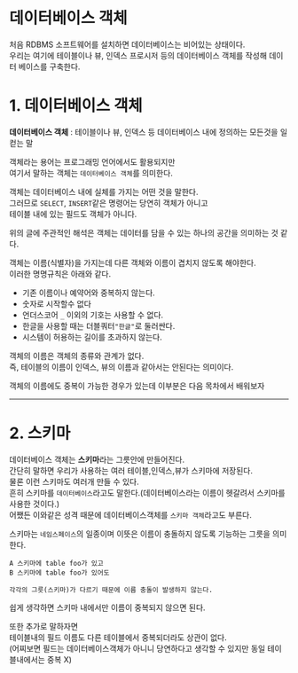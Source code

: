 데이터베이스 객체
=======================
처음 RDBMS 소프트웨어를 설치하면 데이터베이스는 비어있는 상태이다.  
우리는 여기에 테이블이나 뷰, 인덱스 프로시저 등의 데이터베이스 객체를 작성해 데이터 베이스를 구축한다.   
# 1. 데이터베이스 객체
**데이터베이스 객체** : 테이블이나 뷰, 인덱스 등 데이터베이스 내에 정의하는 모든것을 일컫는 말  
  
객체라는 용어는 프로그래밍 언어에서도 활용되지만    
여기서 말하는 객체는 ```데이터베이스 객체```를 의미한다.  
  
객체는 데이터베이스 내에 실체를 가지는 어떤 것을 말한다.  
그러므로 ```SELECT```, ```INSERT```같은 명령어는 당연히 객체가 아니고  
테이블 내에 있는 필드도 객체가 아니다.  
  
위의 글에 주관적인 해석은 객체는 데이터를 담을 수 있는 하나의 공간을 의미하는 것 같다.  
    
객체는 이름(식별자)을 가지는데 다른 객체와 이름이 겹치지 않도록 해야한다.  
이러한 명명규칙은 아래와 같다.  
  
* 기존 이름이나 예약어와 중복하지 않는다.
* 숫자로 시작할수 없다 
* 언더스코어 ```_``` 이외의 기호는 사용할 수 없다.
* 한글을 사용할 때는 더블쿼터```"한글"```로 둘러싼다.
* 시스템이 허용하는 길이를 초과하지 않는다.  
  
객체의 이름은 객체의 종류와 관계가 없다.  
즉, 테이블의 이름이 인덱스, 뷰의 이름과 같아서는 안된다는 의미이다.  
  
객체의 이름에도 중복이 가능한 경우가 있는데 이부분은 다음 목차에서 배워보자

***
# 2. 스키마
데이터베이스 객체는 **스키마**라는 그릇안에 만들어진다.    
간단히 말하면 우리가 사용하는 여러 테이블,인덱스,뷰가 스키마에 저장된다.    
물론 이런 스키마도 여러개 만들 수 있다.    
흔히 스키마를 ```데이터베이스```라고도 말한다.(데이터베이스라는 이름이 헷갈려서 스키마를 사용한 것이다.)    
어쨌든 이와같은 성격 때문에 데이터베이스객체를 ```스키마 객체```라고도 부른다.  
  
스키마는 ```네임스페이스```의 일종이며 이뜻은 이름이 충돌하지 않도록 기능하는 그릇을 의미한다.
```
A 스키마에 table foo가 있고
B 스키마에 table foo가 있어도

각각의 그릇(스키마)가 다르기 때문에 이름 충돌이 발생하지 않는다.
```
쉽게 생각하면 스키마 내에서만 이름이 중복되지 않으면 된다.  
  
또한 추가로 말하자면  
테이블내의 필드 이름도 다른 테이블에서 중복되더라도 상관이 없다.  
(어찌보면 필드는 데이터베이스객체가 아니니 당연하다고 생각할 수 있지만 동일 테이블내에서는 중복 X)  

